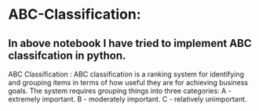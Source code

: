 # ABC-Classification:

## In above notebook I have tried to implement ABC classifcation in python.

ABC Classification : ABC classification is a ranking system for identifying and grouping items in terms of how useful they are for achieving business goals. The system requires grouping things into three categories: A - extremely important. B - moderately important. C - relatively unimportant. 
